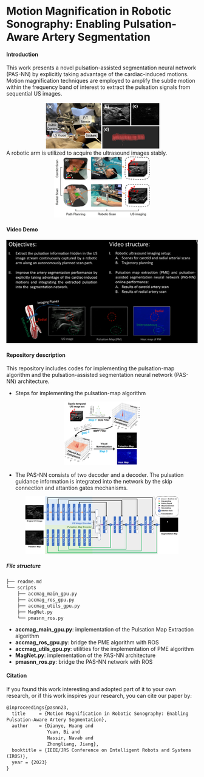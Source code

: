 <!--
 * @Author: Dianye dianye.huang@tum.de
 * @Date: 2023-07-04 16:39:19
 * @LastEditors: Dianye dianye.huang@tum.de
 * @LastEditTime: 2023-07-04 17:59:07
 * @FilePath: /Github_Codes/readme.md
 * @Description: This is a readme file
-->

# Motion Magnification in Robotic Sonography: Enabling Pulsation-Aware Artery Segmentation

#### Introduction
This work presents a novel pulsation-assisted segmentation neural network (PAS-NN) by explicitly taking advantage of the cardiac-induced motions. Motion magnification techniques are employed to amplify the subtle motion within the frequency band of interest to extract the pulsation signals from sequential US images. 
<div align="center">
<img src=asset/fig_introduction.jpg  width=60% title=asadsds/>
</div>
A robotic arm is utilized to acquire the ultrasound images stably. 
<div align="center">
<img src=asset/fig_imaging_pipeline.jpg  width=50% title=asadsds/>
</div>

#### Video Demo
[![Alt text](asset/video_cover.png)](https://youtu.be/c9AM042_lUQ)


#### Repository description
This repository includes codes for implementing the pulsation-map algorithm and the pulsation-assisted segmentation neural network (PAS-NN) architecture. 

- Steps for implementing the pulsation-map algorithm
<div align="center">
<img src=asset/fig_pme_pipeline.jpg  width=40%/>
</div>

- The PAS-NN consists of two decoder and a decoder. The pulsation guidance information is integrated into the network by the skip connection and attantion gates mechanisms.
<div align="center">
<img src=asset/fig_network_structure.png  width=80%/>
</div>

##### File structure
```
├── readme.md
└── scripts
    ├── accmag_main_gpu.py
    ├── accmag_ros_gpu.py
    ├── accmag_utils_gpu.py
    ├── MagNet.py
    └── pmasnn_ros.py
```
- **accmag_main_gpu.py**: implementation of the Pulsation Map Extraction algorithm
- **accmag_ros_gpu.py**: bridge the PME algorithm with ROS
- **accmag_utils_gpu.py**: utilities for the implementation of PME algorithm
- **MagNet.py**: implementation of the PAS-NN architecture
- **pmasnn_ros.py**: bridge the PAS-NN network with ROS


#### Citation
If you found this work interesting and adopted part of it to your own research, or if this work inspires your research, you can cite our paper by:

```
@inproceedings{pasnn23,
  title     = {Motion Magnification in Robotic Sonography: Enabling Pulsation-Aware Artery Segmentation},
  author    = {Dianye, Huang and
               Yuan, Bi and
               Nassir, Navab and
               Zhongliang, Jiang},
  booktitle = {IEEE/JRS Conference on Intelligent Robots and Systems (IROS)},
  year = {2023}
}
```

